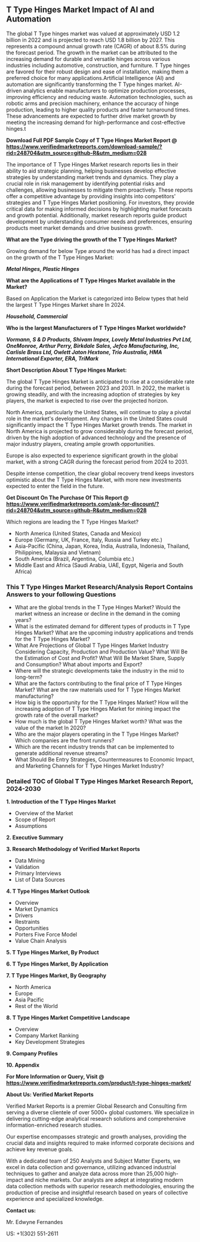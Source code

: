 <h2>T Type Hinges Market Impact of AI and Automation</h2>The global T Type hinges market was valued at approximately USD 1.2 billion in 2022 and is projected to reach USD 1.8 billion by 2027. This represents a compound annual growth rate (CAGR) of about 8.5% during the forecast period. The growth in the market can be attributed to the increasing demand for durable and versatile hinges across various industries including automotive, construction, and furniture. T Type hinges are favored for their robust design and ease of installation, making them a preferred choice for many applications.Artificial Intelligence (AI) and automation are significantly transforming the T Type hinges market. AI-driven analytics enable manufacturers to optimize production processes, improving efficiency and reducing waste. Automation technologies, such as robotic arms and precision machinery, enhance the accuracy of hinge production, leading to higher quality products and faster turnaround times. These advancements are expected to further drive market growth by meeting the increasing demand for high-performance and cost-effective hinges.t</p><p id="" class=""><strong>Download Full PDF Sample Copy of T Type Hinges Market Report @ <a href="https://www.verifiedmarketreports.com/download-sample/?rid=248704&utm_source=github-R&utm_medium=028" target="_blank">https://www.verifiedmarketreports.com/download-sample/?rid=248704&utm_source=github-R&utm_medium=028</a></strong></p><p>The importance of&nbsp;T Type Hinges Market research reports lies in their ability to aid strategic planning, helping businesses develop effective strategies by understanding market trends and dynamics. They play a crucial role in risk management by identifying potential risks and challenges, allowing businesses to mitigate them proactively. These reports offer a competitive advantage by providing insights into competitors' strategies and T Type Hinges Market positioning. For investors, they provide critical data for making informed decisions by highlighting market forecasts and growth potential. Additionally, market research reports guide product development by understanding consumer needs and preferences, ensuring products meet market demands and drive business growth.</p><p><strong>What are the&nbsp;Type driving the growth of the T Type Hinges Market?</strong></p><p id="" class="">Growing demand for below Type around the world has had a direct impact on the growth of the T Type Hinges Market:</p><em><strong>Metal Hinges, Plastic Hinges</strong></em></p><strong>What are the&nbsp;Applications&nbsp;of T Type Hinges Market available in the Market?</strong></p><p id="" class="">Based on Application the Market is categorized into Below types that held the largest T Type Hinges Market share In 2024.</p><em><strong>Household, Commercial</strong></em></p><strong>Who is the largest Manufacturers of T Type Hinges Market worldwide?</strong></p><p><em><strong>Vormann, S & D Products, Shivam Impex, Lovely Metal Industries Pvt Ltd, OneMonroe, Arthur Perry, Birkdale Sales, Jefco Manufacturing, Inc, Carlisle Brass Ltd, Owlett Jaton Hextone, Trio Australia, HMA International Exporter, ERA, TriMark</strong></em></p><p id="" class=""><strong>Short Description About T Type Hinges Market:</strong></p><p>The global T Type Hinges Market is anticipated to rise at a considerable rate during the forecast period, between 2023 and 2031. In 2022, the market is growing steadily, and with the increasing adoption of strategies by key players, the market is expected to rise over the projected horizon.</p><p>North America, particularly the United States, will continue to play a pivotal role in the market's development. Any changes in the United States could significantly impact the T Type Hinges Market growth trends. The market in North America is projected to grow considerably during the forecast period, driven by the high adoption of advanced technology and the presence of major industry players, creating ample growth opportunities.</p><p>Europe is also expected to experience significant growth in the global market, with a strong CAGR during the forecast period from 2024 to 2031.</p><p>Despite intense competition, the clear global recovery trend keeps investors optimistic about the T Type Hinges Market, with more new investments expected to enter the field in the future.</p><p id="" class=""><strong>Get Discount On The Purchase Of This Report @ <a href="https://www.verifiedmarketreports.com/ask-for-discount/?rid=248704&utm_source=github-R&utm_medium=028" target="_blank">https://www.verifiedmarketreports.com/ask-for-discount/?rid=248704&utm_source=github-R&utm_medium=028</a></strong></p>Which regions are leading the T Type Hinges Market?</p><ul><li>North America (United States, Canada and Mexico)</li><li>Europe (Germany, UK, France, Italy, Russia and Turkey etc.)</li><li>Asia-Pacific (China, Japan, Korea, India, Australia, Indonesia, Thailand, Philippines, Malaysia and Vietnam)</li><li>South America (Brazil, Argentina, Columbia etc.)</li><li>Middle East and Africa (Saudi Arabia, UAE, Egypt, Nigeria and South Africa)</li></ul><h3 id="" class="">This T Type Hinges Market Research/Analysis Report Contains Answers to your following Questions</h3><ul><li>What are the global trends in the T Type Hinges Market? Would the market witness an increase or decline in the demand in the coming years?</li><li>What is the estimated demand for different types of products in T Type Hinges Market? What are the upcoming industry applications and trends for the T Type Hinges Market?</li><li>What Are Projections of Global T Type Hinges Market Industry Considering Capacity, Production and Production Value? What Will Be the Estimation of Cost and Profit? What Will Be Market Share, Supply and Consumption? What about imports and Export?</li><li>Where will the strategic developments take the industry in the mid to long-term?</li><li>What are the factors contributing to the final price of T Type Hinges Market? What are the raw materials used for T Type Hinges Market manufacturing?</li><li>How big is the opportunity for the T Type Hinges Market? How will the increasing adoption of T Type Hinges Market for mining impact the growth rate of the overall market?</li><li>How much is the global T Type Hinges Market worth? What was the value of the market In 2020?</li><li>Who are the major players operating in the T Type Hinges Market? Which companies are the front runners?</li><li>Which are the recent industry trends that can be implemented to generate additional revenue streams?</li><li>What Should Be Entry Strategies, Countermeasures to Economic Impact, and Marketing Channels for T Type Hinges Market Industry?</li></ul><h3 id="" class="">Detailed TOC of Global T Type Hinges Market Research Report, 2024-2030</h3><p id="" class=""><strong>1. Introduction of the T Type Hinges Market</strong></p><ul><li>Overview of the Market</li><li>Scope of Report</li><li>Assumptions</li></ul><p id="" class=""><strong>2. Executive Summary</strong></p><p id="" class=""><strong>3. Research Methodology of Verified Market Reports</strong></p><ul><li>Data Mining</li><li>Validation</li><li>Primary Interviews</li><li>List of Data Sources</li></ul><p id="" class=""><strong>4. T Type Hinges Market Outlook</strong></p><ul><li>Overview</li><li>Market Dynamics</li><li>Drivers</li><li>Restraints</li><li>Opportunities</li><li>Porters Five Force Model</li><li>Value Chain Analysis</li></ul><p id="" class=""><strong>5. T Type Hinges Market, By Product</strong></p><p id="" class=""><strong>6. T Type Hinges Market, By Application</strong></p><p id="" class=""><strong>7. T Type Hinges Market, By Geography</strong></p><ul><li>North America</li><li>Europe</li><li>Asia Pacific</li><li>Rest of the World</li></ul><p id="" class=""><strong>8. T Type Hinges Market Competitive Landscape</strong></p><ul><li>Overview</li><li>Company Market Ranking</li><li>Key Development Strategies</li></ul><p id="" class=""><strong>9. Company Profiles</strong></p><p id="" class=""><strong>10. Appendix</strong></p><p id="" class=""><strong>For More Information or Query, Visit @ <a href="https://www.verifiedmarketreports.com/product/t-type-hinges-market/" target="_blank">https://www.verifiedmarketreports.com/product/t-type-hinges-market/</a></strong></p><p id="" class=""><strong>About Us: Verified Market Reports</strong></p><p id="" class="">Verified Market Reports is a premier Global Research and Consulting firm serving a diverse clientele of over 5000+ global customers. We specialize in delivering cutting-edge analytical research solutions and comprehensive information-enriched research studies.</p><p id="" class="">Our expertise encompasses strategic and growth analyses, providing the crucial data and insights required to make informed corporate decisions and achieve key revenue goals.</p><p id="" class="">With a dedicated team of 250 Analysts and Subject Matter Experts, we excel in data collection and governance, utilizing advanced industrial techniques to gather and analyze data across more than 25,000 high-impact and niche markets. Our analysts are adept at integrating modern data collection methods with superior research methodologies, ensuring the production of precise and insightful research based on years of collective experience and specialized knowledge.</p><p id="" class=""><strong>Contact us:</strong></p><p id="" class="">Mr. Edwyne Fernandes</p><p id="" class="">US: +1(302) 551-2611</p>